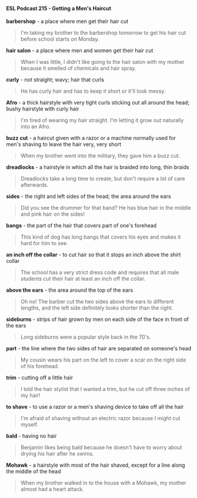 #### ESL Podcast 215 - Getting a Men's Haircut

**barbershop** - a place where men get their hair cut

> I'm taking my brother to the barbershop tomorrow to get his hair cut before
school starts on Monday.

**hair salon** - a place where men and women get their hair cut

> When I was little, I didn't like going to the hair salon with my mother because it
smelled of chemicals and hair spray.

**curly** - not straight; wavy; hair that curls

> He has curly hair and has to keep it short or it'll look messy.

**Afro** - a thick hairstyle with very tight curls sticking out all around the head;
bushy hairstyle with curly hair

> I'm tired of wearing my hair straight. I'm letting it grow out naturally into an Afro.

**buzz cut** - a haircut given with a razor or a machine normally used for men's
shaving to leave the hair very, very short

> When my brother went into the military, they gave him a buzz cut.

**dreadlocks** - a hairstyle in which all the hair is braided into long, thin braids

> Dreadlocks take a long time to create, but don't require a lot of care afterwards.

**sides** - the right and left sides of the head; the area around the ears

> Did you see the drummer for that band? He has blue hair in the middle and
pink hair on the sides!

**bangs** - the part of the hair that covers part of one's forehead

> This kind of dog has long bangs that covers his eyes and makes it hard for him
to see.

**an inch off the collar** - to cut hair so that it stops an inch above the shirt collar

> The school has a very strict dress code and requires that all male students cut
their hair at least an inch off the collar.

**above the ears** - the area around the top of the ears

> Oh no! The barber cut the two sides above the ears to different lengths, and
the left side definitely looks shorter than the right.

**sideburns** - strips of hair grown by men on each side of the face in front of the
ears

> Long sideburns were a popular style back in the 70's.

**part** - the line where the two sides of hair are separated on someone's head

> My cousin wears his part on the left to cover a scar on the right side of his
forehead.

**trim** - cutting off a little hair

> I told the hair stylist that I wanted a trim, but he cut off three inches of my hair!

**to shave** - to use a razor or a men's shaving device to take off all the hair

> I'm afraid of shaving without an electric razor because I might cut myself.

**bald** - having no hair

> Benjamin likes being bald because he doesn't have to worry about drying his
hair after he swims.

**Mohawk** - a hairstyle with most of the hair shaved, except for a line along the
middle of the head

> When my brother walked in to the house with a Mohawk, my mother almost had
a heart attack.

